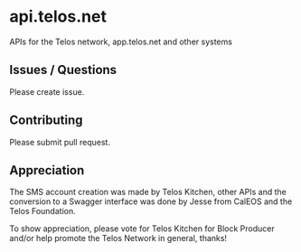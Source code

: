 # api.telos.net

APIs for the Telos network, app.telos.net and other systems

## Issues / Questions

Please create issue.

## Contributing

Please submit pull request.

## Appreciation

The SMS account creation was made by Telos Kitchen, other APIs and the conversion to a Swagger interface was done by Jesse from CalEOS and the Telos Foundation.

To show appreciation, please vote for Telos Kitchen for Block Producer and/or help promote the Telos Network in general, thanks!
